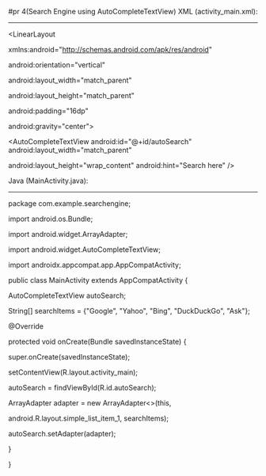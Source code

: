 #pr 4(Search Engine using AutoCompleteTextView)
XML (activity_main.xml):

------------------------

<LinearLayout 

 xmlns:android="http://schemas.android.com/apk/res/android"

 android:orientation="vertical"

 android:layout_width="match_parent"

 android:layout_height="match_parent"

 android:padding="16dp"

 android:gravity="center">

 <AutoCompleteTextView android:id="@+id/autoSearch" android:layout_width="match_parent"

 android:layout_height="wrap_content" android:hint="Search here" />

</LinearLayout>

Java (MainActivity.java):

-------------------------

package com.example.searchengine;

import android.os.Bundle;

import android.widget.ArrayAdapter;

import android.widget.AutoCompleteTextView;

import androidx.appcompat.app.AppCompatActivity;

public class MainActivity extends AppCompatActivity {

 AutoCompleteTextView autoSearch;

 String[] searchItems = {"Google", "Yahoo", "Bing", "DuckDuckGo", "Ask"};

 @Override

 protected void onCreate(Bundle savedInstanceState) {

 super.onCreate(savedInstanceState);

 setContentView(R.layout.activity_main);

 autoSearch = findViewById(R.id.autoSearch);

 ArrayAdapter<String> adapter = new ArrayAdapter<>(this,

 android.R.layout.simple_list_item_1, searchItems);

 autoSearch.setAdapter(adapter);

 }

}
